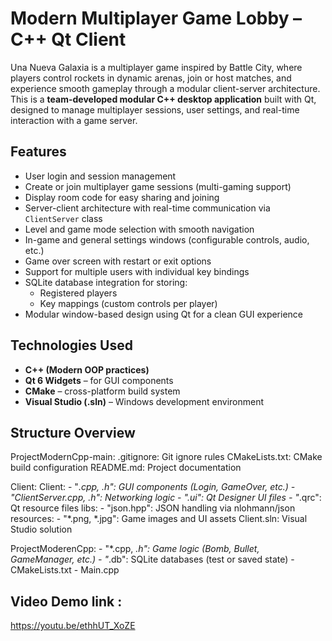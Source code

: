 # Modern Multiplayer Game Lobby – C++ Qt Client

Una Nueva Galaxia is a multiplayer game inspired by Battle City, where players control rockets in dynamic arenas, join or host matches, and experience smooth gameplay through a modular client-server architecture. This is a **team-developed modular C++ desktop application** built with Qt, designed to manage multiplayer sessions, user settings, and real-time interaction with a game server. 


## Features

- User login and session management
- Create or join multiplayer game sessions (multi-gaming support)
- Display room code for easy sharing and joining
- Server-client architecture with real-time communication via `ClientServer` class
- Level and game mode selection with smooth navigation
- In-game and general settings windows (configurable controls, audio, etc.)
- Game over screen with restart or exit options
- Support for multiple users with individual key bindings
- SQLite database integration for storing:
    - Registered players
    - Key mappings (custom controls per player)
- Modular window-based design using Qt for a clean GUI experience


## Technologies Used

- **C++ (Modern OOP practices)**
- **Qt 6 Widgets** – for GUI components
- **CMake** – cross-platform build system
- **Visual Studio (.sln)** – Windows development environment

## Structure Overview

ProjectModernCpp-main:
  .gitignore: Git ignore rules
  CMakeLists.txt: CMake build configuration
  README.md: Project documentation

  Client:
    Client:
      - "*.cpp, *.h": GUI components (Login, GameOver, etc.)
      - "ClientServer.cpp, .h": Networking logic
      - "*.ui": Qt Designer UI files
      - "*.qrc": Qt resource files
      libs:
        - "json.hpp": JSON handling via nlohmann/json
      resources:
        - "*.png, *.jpg": Game images and UI assets
    Client.sln: Visual Studio solution

  ProjectModerenCpp:
    - "*.cpp, *.h": Game logic (Bomb, Bullet, GameManager, etc.)
    - "*.db": SQLite databases (test or saved state)
    - CMakeLists.txt
    - Main.cpp

## Video Demo link :
https://youtu.be/ethhUT_XoZE
